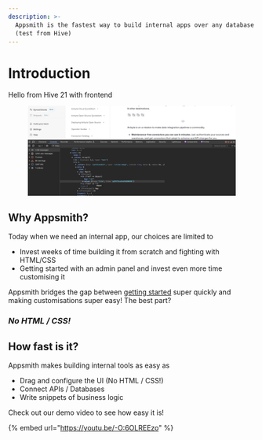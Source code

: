 ```yaml
---
description: >-
  Appsmith is the fastest way to build internal apps over any database or API
  (test from Hive)
---
```


# Introduction

Hello from Hive 21 with frontend

<figure><img src=".gitbook/assets/Screenshot 2024-10-17 at 08.29.39.png" alt=""><figcaption></figcaption></figure>



## Why Appsmith?

Today when we need an internal app, our choices are limited to

* Invest weeks of time building it from scratch and fighting with HTML/CSS
* Getting started with an admin panel and invest even more time customising it

Appsmith bridges the gap between [getting started](quick-start.md) super quickly and making customisations super easy! The best part?

### _No HTML / CSS!_

## How fast is it?

Appsmith makes building internal tools as easy as

* Drag and configure the UI (No HTML / CSS!)
* Connect APIs / Databases
* Write snippets of business logic

Check out our demo video to see how easy it is!

{% embed url="https://youtu.be/-O:6OLREEzo" %}
